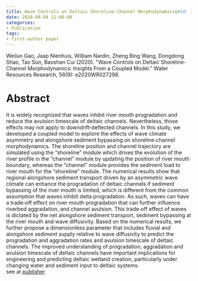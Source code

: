 ```yaml
---
title: Wave Controls on Deltaic Shoreline‐Channel Morphodynamics&#58; Insights from a Coupled Model
date: 2020-08-04 11:08:00
categories:
- Publication
tags:
- first-author paper
---
```

<p> Weilun Gao, Jaap Nienhuis, William Nardin, Zheng Bing Wang, Dongdong Shao, Tao Sun, Baoshan Cui (2020). "Wave Controls on Deltaic Shoreline-Channel Morphodynamics: Insights From a Coupled Model." Water Resources Research, 56(9): e2020WR027298. </p>

# Abstract
It is widely recognized that waves inhibit river mouth progradation and reduce the avulsion timescale of deltaic channels. Nevertheless, those effects may not apply to downdrift‐deflected channels. In this study, we developed a coupled model to explore the effects of wave climate asymmetry and alongshore sediment bypassing on shoreline‐channel morphodynamics. The shoreline position and channel trajectory are simulated using the “shoreline” module which drives the evolution of the river profile in the “channel” module by updating the position of river mouth boundary, whereas the “channel” module provides the sediment load to river mouth for the “shoreline” module. The numerical results show that regional alongshore sediment transport driven by an asymmetric wave climate can enhance the progradation of deltaic channels if sediment bypassing of the river mouth is limited, which is different from the common assumption that waves inhibit delta progradation. As such, waves can have a trade‐off effect on river mouth progradation that can further influence riverbed aggradation, and channel avulsion. This trade‐off effect of waves is dictated by the net alongshore sediment transport, sediment bypassing at the river mouth and wave diffusivity. Based on the numerical results, we further propose a dimensionless parameter that includes fluvial and alongshore sediment supply relative to wave diffusivity to predict the progradation and aggradation rates and avulsion timescale of deltaic channels. The improved understanding of progradation, aggradation and avulsion timescale of deltaic channels have important implications for engineering and predicting deltaic wetland creation, particularly under changing water and sediment input to deltaic systems.<br/> 
see at [publisher](https://agupubs.onlinelibrary.wiley.com/doi/abs/10.1029/2020WR027298)





